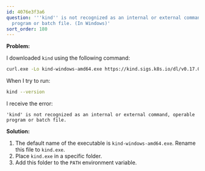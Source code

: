 ```yaml
---
id: 4076e3f3a6
question: '''kind'' is not recognized as an internal or external command, operable
  program or batch file. (In Windows)'
sort_order: 180
---
```


**Problem:**

I downloaded `kind` using the following command:

```bash
curl.exe -Lo kind-windows-amd64.exe https://kind.sigs.k8s.io/dl/v0.17.0/kind-windows-amd64
```

When I try to run:

```bash
kind --version
```

I receive the error:

```plaintext
'kind' is not recognized as an internal or external command, operable program or batch file.
```

**Solution:**

1. The default name of the executable is `kind-windows-amd64.exe`. Rename this file to `kind.exe`.
2. Place `kind.exe` in a specific folder.
3. Add this folder to the `PATH` environment variable.